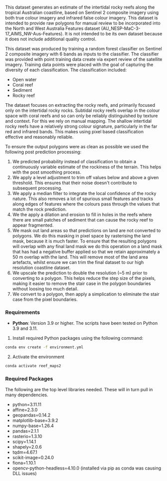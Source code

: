 This dataset generates an estimate of the intertidal rocky reefs along the tropical Australian coastline, based
on Sentinel 2 composite imagery using both true colour imagery and infrared false colour imagery. This dataset
is intended to provide raw polygons for manual review to be incorporated into the North and West Australia Features
dataset (AU_NESP-MaC-3-17_AIMS_NW-Aus-Features). It is not intended to be its own dataset because it does not
include additional quality control.

This dataset was produced by training a random forest classifier on Sentinel 2 composite imagery with 6 bands
as inputs to the classifier. The classifier was provided with point training data create via expert review of 
the satellite imagery. Training data points were placed with the goal of capturing the diversity of each classification.
The classification included:
- Open water
- Coral reef
- Sediment
- Rocky reef

The dataset focuses on extracting the rocky reefs, and primarily focused only on the intertidal rocky rocks. 
Subtidal rocky reefs overlap in the colour space with coral reefs and so can only be reliably distinguished
by texture and context. For this we rely on manual mapping. The shallow intertidal rocky reefs have a relatively
strong colour signature, particularly in the far red and infrared bands. This makes using pixel based classification
effective and reasonably reliable.

To ensure the output polygons were as clean as possible we used the following post prediction processing:
1. We predicted probability instead of classification to obtain a continuously variable estimate of the 
rockiness of the terrain. This helps with the post smoothing process.
2. We apply a level adjustment to trim off values below and above a given threshold. This ensures that 
their noise doesn't contribute to subsequent processing.
3. We apply a median filter to integrate the local confidence of the rocky nature. This also removes a lot
of spurious small features and tracks along edges of features where the colours pass through the values
that match the rock prediction. 
4. We the apply a dilation and erosion to fill in holes in the reefs where there are small patches of
sediment that can cause the rocky reef to appear fragmented.
5. We mask out land areas so that predictions on land are not converted to polygons. We do this masking
in pixel space by rasterising the land mask, because it is much faster. To ensure that the resulting 
polygons will overlap with any final land mask we do this operation on a land mask that has had a negative
buffer applied so that we retain approximately a 50 m overlap with the land. This will remove most of the
land area artefacts, whilst ensure we can trim the final dataset to our high resolution coastline dataset.
6. We upscale the prediction to double the resolution (~5 m) prior to converting to a polygon. This helps
reduce the step size of the pixels, making it easier to remove the stair case in the polygon boundaries
without loosing too much detail.
7. We convert to a polygon, then apply a simplication to eliminate the stair case from the pixel boundaries.


### Requirements
- **Python**: Version 3.9 or higher. The scripts have been tested on Python 3.9 and 3.11.

1. Install required Python packages using the following command:
```bash
conda env create -f environment.yml
```
2. Activate the environment
```bash
conda activate reef_maps2
```
  
### Required Packages
The following are the top level libraries needed. These will in turn pull in many dependencies.
  - python=3.11.11
  - affine=2.3.0
  - geopandas=0.14.2
  - matplotlib-base=3.9.2
  - numpy-base=1.26.4
  - pandas=2.1.1
  - rasterio=1.3.10
  - scipy=1.14.1
  - shapely=2.0.6
  - tqdm=4.67.1
  - scikit-image=0.24.0
  - fiona=1.10.1
  - opencv-python-headless=4.10.0 (installed via pip as conda was causing DLL issues)